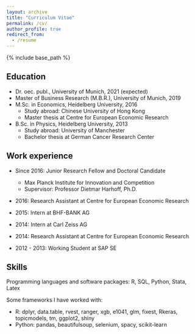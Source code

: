 ```yaml
---
layout: archive
title: "Curriculum Vitae"
permalink: /cv/
author_profile: true
redirect_from:
  - /resume
---
```


{% include base_path %}

## Education

* Dr. oec. publ., University of Munich, 2021 (expected)
* Master of Business Research (M.B.R.), University of Munich, 2019
* M.Sc. in Economics, Heidelberg University, 2016
  * Study abroad: Chinese University of Hong Kong
  * Master thesis at Centre for European Economic Research
* B.Sc. in Physics, Heidelberg University, 2013
  * Study abroad: University of Manchester
  * Bachelor thesis at German Cancer Research Center

## Work experience

* Since 2016: Junior Research Fellow and Doctoral Candidate
  * Max Planck Institute for Innovation and Competition
  * Supervisor: Professor Dietmar Harhoff, Ph.D.

* 2016: Research Assistant at Centre for European Economic Research
* 2015: Intern at BHF-BANK AG
* 2014: Intern at Carl Zeiss AG
* 2014: Research Assistant at Centre for European Economic Research
* 2012 - 2013: Working Student at SAP SE


## Skills

Programming languages and software packages: R, SQL, Python, Stata, Latex

Some frameworks I have worked with:
* R: dplyr, data.table, rvest, ranger, xgb, e1041, glm, fixest, Rkeras, topicmodels, tm, ggplot2, shiny
* Python: pandas, beautifulsoup, selenium, spacy, scikit-learn